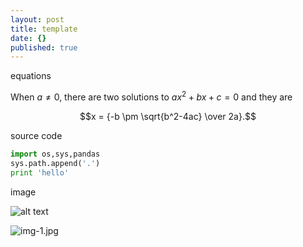 ```yaml
---
layout: post
title: template
date: {}
published: true
---
```


equations

When $a \ne 0$, there are two solutions to $ax^2 + bx + c = 0$ and they are 

$$x = {-b \pm \sqrt{b^2-4ac} \over 2a}.$$

source code 

```python 
import os,sys,pandas 
sys.path.append('.') 
print 'hello'
```

image 

![alt text][my-mouse]

![img-1.jpg]({{site.baseurl}}/_posts/img-1.jpg)


[my-mouse]: https://photos.google.com/u/1/album/AF1QipNTBJz6_LVhFpOTnzwxlSSvl8DTnS1egfuzxyMa/photo/AF1QipN7_6o0kQrYf2OEhnJhTeKvSlPTMaTlyl50QsWq "this is my mouse!"






